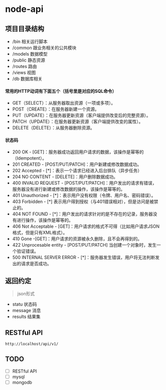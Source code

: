 # node-api

## 项目目录结构
* /bin 相关运行脚本
* /common 跟业务相关的公共模块
* /models 数据模型
* /public 静态资源
* /routes 路由
* /views 视图
* /db 数据库相关

#### 常用的HTTP动词有下面五个（括号里是对应的SQL命令）
* GET（SELECT）：从服务器取出资源（一项或多项）。
* POST（CREATE）：在服务器新建一个资源。
* PUT（UPDATE）：在服务器更新资源（客户端提供改变后的完整资源）。
* PATCH（UPDATE）：在服务器更新资源（客户端提供改变的属性）。
* DELETE（DELETE）：从服务器删除资源。

#### 状态码
* 200 OK - [GET]：服务器成功返回用户请求的数据，该操作是幂等的（Idempotent）。
* 201 CREATED - [POST/PUT/PATCH]：用户新建或修改数据成功。
* 202 Accepted - [*]：表示一个请求已经进入后台排队（异步任务）
* 204 NO CONTENT - [DELETE]：用户删除数据成功。
* 400 INVALID REQUEST - [POST/PUT/PATCH]：用户发出的请求有错误，服务器没有进行新建或修改数据的操作，该操作是幂等的。
* 401 Unauthorized - [*]：表示用户没有权限（令牌、用户名、密码错误）。
* 403 Forbidden - [*] 表示用户得到授权（与401错误相对），但是访问是被禁止的。
* 404 NOT FOUND - [*]：用户发出的请求针对的是不存在的记录，服务器没有进行操作，该操作是幂等的。
* 406 Not Acceptable - [GET]：用户请求的格式不可得（比如用户请求JSON格式，但是只有XML格式）。
* 410 Gone -[GET]：用户请求的资源被永久删除，且不会再得到的。
* 422 Unprocesable entity - [POST/PUT/PATCH] 当创建一个对象时，发生一个验证错误。
* 500 INTERNAL SERVER ERROR - [*]：服务器发生错误，用户将无法判断发出的请求是否成功。

## 返回约定
> json形式

* statu 状态码
* message 消息
* results 结果集


## RESTful API
    http://localhost/api/v1/


## TODO
- [ ] RESTful API
- [ ] mysql
- [ ] mongodb
